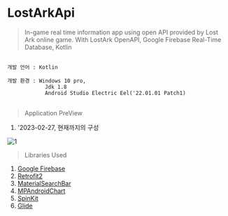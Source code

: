 # LostArkApi
>In-game real time information app using open API provided by Lost Ark online game.
>With LostArk OpenAPI, Google Firebase Real-Time Database, Kotlin

<pre>
<code>
개발 언어 : Kotlin</br>
개발 환경 : Windows 10 pro,
            Jdk 1.8
            Android Studio Electric Eel('22.01.01 Patch1)
</code>
</pre>

>Application PreView

1. '2023-02-27, 현재까지의 구성

![1](https://user-images.githubusercontent.com/62528282/221473783-7c3e44fc-21b5-4031-9b67-dc11bbae78b2.gif)


>Libraries Used
1. [Google Firebase](https://firebase.google.com/docs/android/setup?hl=ko)
2. [Retrofit2](https://square.github.io/retrofit/)
3. [MaterialSearchBar](https://github.com/mancj/MaterialSearchBar)
4. [MPAndroidChart](https://github.com/PhilJay/MPAndroidChart)
5. [SpinKit](https://github.com/ybq/Android-SpinKit)
6. [Glide](https://github.com/bumptech/glide)
